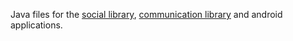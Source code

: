 Java files for the [social library](https://github.com/it2901g10/GROUP10-baf_sintef_arduino/wiki/SocialLib), [communication library](https://github.com/it2901g10/GROUP10-baf_sintef_arduino/wiki/ComLib) and android applications.
